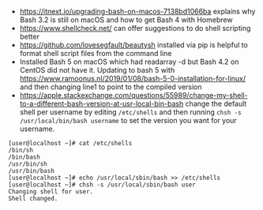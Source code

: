 * https://itnext.io/upgrading-bash-on-macos-7138bd1066ba explains why Bash 3.2 is still on macOS and how to get Bash 4 with Homebrew
* https://www.shellcheck.net/ can offer suggestions to do shell scripting better
* https://github.com/lovesegfault/beautysh installed via pip is helpful to format shell script files from the command line
* Installed Bash 5 on macOS which had readarray -d but Bash 4.2 on CentOS did not have it. Updating to bash 5 with https://www.ramoonus.nl/2019/01/08/bash-5-0-installation-for-linux/ and then changing line1 to point to the compiled version
* https://apple.stackexchange.com/questions/55989/change-my-shell-to-a-different-bash-version-at-usr-local-bin-bash change the default shell per username by editing `/etc/shells` and then running `chsh -s /usr/local/bin/bash username` to set the version you want for your username.
```
[user@localhost ~]# cat /etc/shells 
/bin/sh
/bin/bash
/usr/bin/sh
/usr/bin/bash
[user@localhost ~]# echo /usr/local/sbin/bash >> /etc/shells
[user@localhost ~]# chsh -s /usr/local/sbin/bash user
Changing shell for user.
Shell changed.
```